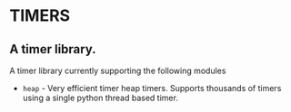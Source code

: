 
# TIMERS

## A timer library.

A timer library currently supporting the following modules

 * `heap` - Very efficient timer heap timers. Supports thousands of
   timers using a single python thread based timer.
